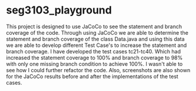 # seg3103_playground
This project is designed to use JaCoCo to see the statement and branch coverage of the code. Through using JaCoCo we are able to determine the statement and branch coverage of the class Data.java and using this data we are able to develop different Test Case's to increase the statement and branch coverage. I have developed the test cases tc21-tc40. Which had increased the statement coverage to 100% and branch coverage to 98% with only one missing branch condition to achieve 100%. I wasn't able to see how I could further refactor the code. Also, screenshots are also shown for the JaCoCo results before and after the implementations of the test cases. 
